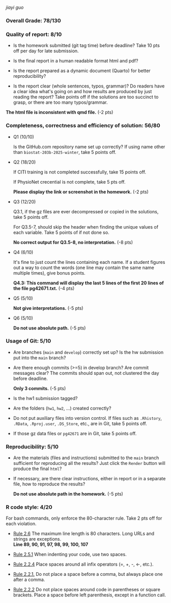 *jiayi guo*

### Overall Grade: 78/130

### Quality of report: 8/10

-   Is the homework submitted (git tag time) before deadline? Take 10 pts off per day for late submission.  

-   Is the final report in a human readable format html and pdf? 

-   Is the report prepared as a dynamic document (Quarto) for better reproducibility?

-   Is the report clear (whole sentences, typos, grammar)? Do readers have a clear idea what's going on and how results are produced by just reading the report? Take points off if the solutions are too succinct to grasp, or there are too many typos/grammar.

**The html file is inconsistent with qmd file.** (-2 pts)

### Completeness, correctness and efficiency of solution: 56/80

- Q1 (10/10)

	Is the GitHub.com repository name set up correctly? If using name other than `biostat-203b-2025-winter`, take 5 points off.

- Q2 (18/20)

	If CITI training is not completed successfully, take 15 points off. 
	
	If PhysioNet crecential is not complete, take 5 pts off.
	
	**Please display the link or screenshot in the homework.** (-2 pts)

- Q3 (12/20)

	Q3.1, if the gz files are ever decompressed or copied in the solutions, take 5 points off.
	
	For Q3.5-7, should skip the header when finding the unique values of each variable. Take 5 points of if not done so.
	
	**No correct output for Q3.5-8, no interpretation.** (-8 pts)

- Q4 (6/10)

	It's fine to just count the lines containing each name. If a student figures out a way to count the words (one line may contain the same name multiple times), give bonus points.
	
	**Q4.3: This command will display the last 5 lines of the first 20 lines of the file pg42671.txt.** (-4 pts)

- Q5 (5/10)

    **Not give interpretations.** (-5 pts)

- Q6 (5/10)

    **Do not use absolute path.** (-5 pts)
	    
### Usage of Git: 5/10

-   Are branches (`main` and `develop`) correctly set up? Is the hw submission put into the `main` branch?

-   Are there enough commits (>=5) in develop branch? Are commit messages clear? The commits should span out, not clustered the day before deadline.
    
    **Only 3 commits.** (-5 pts)
          
-   Is the hw1 submission tagged? 

-   Are the folders (`hw1`, `hw2`, ...) created correctly? 
  
-   Do not put auxiliary files into version control. If files such as `.Rhistory`, `.RData`, `.Rproj.user`, `.DS_Store`, etc., are in Git, take 5 points off.

-   If those gz data files or `pg42671` are in Git, take 5 points off.

### Reproducibility: 5/10

-   Are the materials (files and instructions) submitted to the `main` branch sufficient for reproducing all the results? Just click the `Render` button will produce the final `html`? 

-   If necessary, are there clear instructions, either in report or in a separate file, how to reproduce the results?

    **Do not use absolute path in the homework.** (-5 pts)

### R code style: 4/20

For bash commands, only enforce the 80-character rule. Take 2 pts off for each violation. 

-   [Rule 2.6](https://style.tidyverse.org/syntax.html#long-function-calls) The maximum line length is 80 characters. Long URLs and strings are exceptions.  
    **Line 89, 90, 91, 97, 98, 99, 100, 107**

-   [Rule 2.5.1](https://style.tidyverse.org/syntax.html#indenting) When indenting your code, use two spaces.  

-   [Rule 2.2.4](https://style.tidyverse.org/syntax.html#infix-operators) Place spaces around all infix operators (=, +, -, &lt;-, etc.).  

-   [Rule 2.2.1.](https://style.tidyverse.org/syntax.html#commas) Do not place a space before a comma, but always place one after a comma.  

-   [Rule 2.2.2](https://style.tidyverse.org/syntax.html#parentheses) Do not place spaces around code in parentheses or square brackets. Place a space before left parenthesis, except in a function call.
